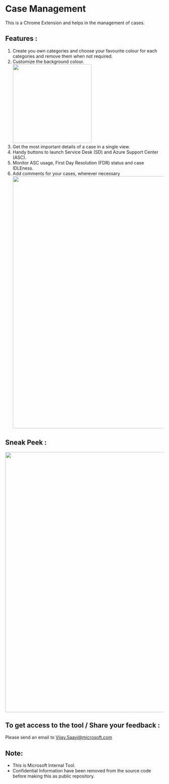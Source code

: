 # Case Management

This is a Chrome Extension and helps in the management of cases.

## Features :
1) Create you own categories and choose your favourite colour for each categories and remove them when not required.
2) Customize the background colour.<br>
    <img src="https://github.com/vijaysaayi/CaseManagement/blob/master/Images/02%20-%20settings%20page.png" width="250">
3) Get the most important details of a case in a single view.
4) Handy buttons to launch Service Desk (SD) and Azure Support Center (ASC).
5) Monitor ASC usage, First Day Resolution (FDR) status and case IDLEness.
6) Add comments for your cases, wherever necessary <br>
   <img src="https://github.com/vijaysaayi/CaseManagement/blob/master/Images/05%20-%20Important%20Case%20Details.png" width="800">

## Sneak Peek :
<img src="https://github.com/vijaysaayi/CaseManagement/blob/master/Images/07%20-%20Categorized%20View%20.png" width="825">

## To get access to the tool / Share your feedback :
Please send an email to Vijay.Saayi@microsoft.com

## Note:
- This is Microsoft Internal Tool.
- Confidential Information have been removed from the source code before making this as public repository.
